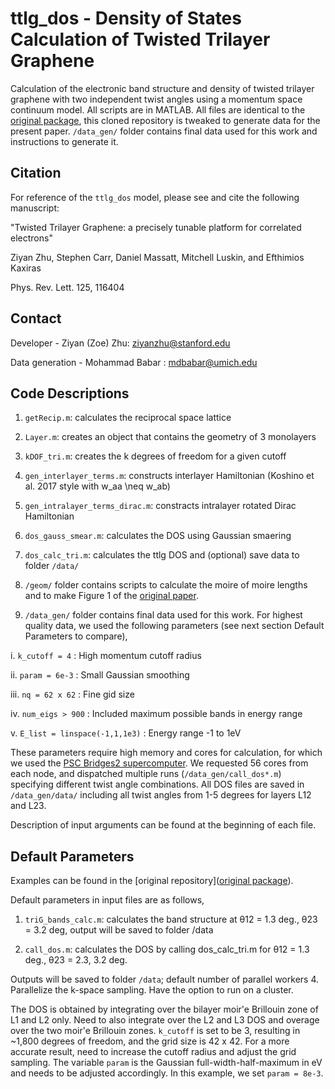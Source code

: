 # ttlg_dos - Density of States Calculation of Twisted Trilayer Graphene

Calculation of the electronic band structure and density of twisted trilayer graphene with two independent twist angles using a momentum space continuum model. All scripts are in MATLAB. All files are identical to the [original package](https://github.com/ziyanzzhu/ttlg), this cloned repository is tweaked to generate data for the present paper. `/data_gen/` folder contains final data used for this work and instructions to generate it. 

## Citation

For reference of the `ttlg_dos` model, please see and cite the following manuscript: 

"Twisted Trilayer Graphene: a precisely tunable platform for correlated electrons" 

Ziyan Zhu, Stephen Carr, Daniel Massatt, Mitchell Luskin, and Efthimios Kaxiras

Phys. Rev. Lett. 125, 116404



## Contact

Developer - Ziyan (Zoe) Zhu: ziyanzhu@stanford.edu

Data generation - Mohammad Babar : mdbabar@umich.edu


## Code Descriptions

1. `getRecip.m`: calculates the reciprocal space lattice

2. `Layer.m`: creates an object that contains the geometry of 3 monolayers

3. `kDOF_tri.m`: creates the k degrees of freedom for a given cutoff

4. `gen_interlayer_terms.m`: constructs interlayer Hamiltonian (Koshino et al. 2017 style with w_aa \neq w_ab)

5. `gen_intralayer_terms_dirac.m`: constracts intralayer rotated Dirac Hamiltonian 

6. `dos_gauss_smear.m`: calculates the DOS using Gaussian smaering

7. `dos_calc_tri.m`: calculates the ttlg DOS and (optional) save data to folder `/data/`

8. `/geom/` folder contains scripts to calculate the moire of moire lengths and to make Figure 1 of the [original paper](https://journals.aps.org/prl/pdf/10.1103/PhysRevLett.125.116404).  

9. `/data_gen/` folder contains final data used for this work. For highest quality data, we used the following parameters (see next section Default Parameters to compare),

i.  `k_cutoff = 4` : High momentum cutoff radius

ii. `param = 6e-3` : Small Gaussian smoothing

iii. `nq = 62 x 62` : Fine gid size

iv. `num_eigs > 900` : Included maximum possible bands in energy range

v. `E_list = linspace(-1,1,1e3)` : Energy range -1 to 1eV

These parameters require high memory and cores for calculation, for which we used the [PSC Bridges2 supercomputer](https://www.psc.edu/resources/bridges-2/). We requested 56 cores from each node, and dispatched multiple runs (`/data_gen/call_dos*.m`) specifying different twist angle combinations. All DOS files are saved in `/data_gen/data/` including all twist angles from 1-5 degrees for layers L12 and L23. 


Description of input arguments can be found at the beginning of each file. 


## Default Parameters

Examples can be found in the [original repository]([original package](https://github.com/ziyanzzhu/ttlg)). 

Default parameters in input files are as follows,
1. `triG_bands_calc.m`: calculates the band structure at θ12 = 1.3 deg., θ23 = 3.2 deg, output will be saved to folder /data

2. `call_dos.m`: calculates the DOS by calling dos_calc_tri.m for θ12 = 1.3 deg., θ23 = 2.3, 3.2 deg.

Outputs will be saved to folder `/data`; default number of parallel workers 4. Parallelize the k-space sampling. Have the option to run on a cluster. 

The DOS is obtained by integrating over the bilayer moir\'e Brillouin zone of L1 and L2 only.  Need to also integrate over the L2 and L3 DOS and overage over the two moir\'e Brillouin zones. `k_cutoff` is set to be 3, resulting in ~1,800 degrees of freedom, and the grid size is 42 x 42. For a more accurate result, need to increase the cutoff radius and adjust the grid sampling. The variable `param` is the Gaussian full-width-half-maximum in eV and needs to be adjusted accordingly. In this example, we set `param = 8e-3`.

